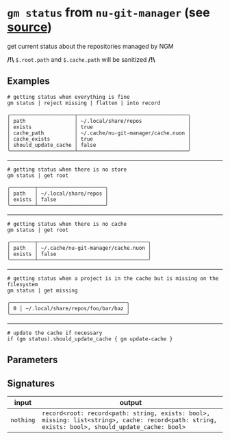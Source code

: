 # `gm status` from `nu-git-manager` (see [source](https://github.com/amtoine/nu-git-manager/blob/main/pkgs/nu-git-manager/nu-git-manager/mod.nu#L284))
get current status about the repositories managed by NGM

**/!\\** `$.root.path` and `$.cache.path` will be sanitized **/!\\**

## Examples
```nushell
# getting status when everything is fine
gm status | reject missing | flatten | into record
```
```
╭─────────────────────┬────────────────────────────────────╮
│ path                │ ~/.local/share/repos               │
│ exists              │ true                               │
│ cache_path          │ ~/.cache/nu-git-manager/cache.nuon │
│ cache_exists        │ true                               │
│ should_update_cache │ false                              │
╰─────────────────────┴────────────────────────────────────╯
```
---
```nushell
# getting status when there is no store
gm status | get root
```
```
╭────────┬──────────────────────╮
│ path   │ ~/.local/share/repos │
│ exists │ false                │
╰────────┴──────────────────────╯
```
---
```nushell
# getting status when there is no cache
gm status | get root
```
```
╭────────┬────────────────────────────────────╮
│ path   │ ~/.cache/nu-git-manager/cache.nuon │
│ exists │ false                              │
╰────────┴────────────────────────────────────╯
```
---
```nushell
# getting status when a project is in the cache but is missing on the filesystem
gm status | get missing
```
```
╭──────────────────────────────────────╮
│ 0 │ ~/.local/share/repos/foo/bar/baz │
╰──────────────────────────────────────╯
```
---
```nushell
# update the cache if necessary
if (gm status).should_update_cache { gm update-cache }
```

## Parameters


## Signatures
| input     | output                                                                                                                                          |
| --------- | ----------------------------------------------------------------------------------------------------------------------------------------------- |
| `nothing` | `record<root: record<path: string, exists: bool>, missing: list<string>, cache: record<path: string, exists: bool>, should_update_cache: bool>` |
